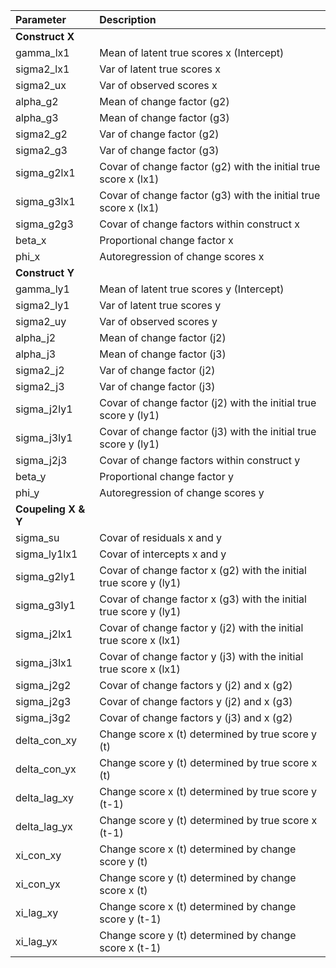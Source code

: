 | Parameter           | Description                                                            |
| :------------------ | :--------------------------------------------------------------------- |
| **Construct X**     |                                                                        |
| gamma\_lx1          | Mean of latent true scores x (Intercept)                               |
| sigma2\_lx1         | Var of latent true scores x                                       |
| sigma2\_ux          | Var of observed scores x                                          |
| alpha\_g2           | Mean of change factor (g2)                                             |
| alpha\_g3           | Mean of change factor (g3)                                             |
| sigma2\_g2          | Var of change factor (g2)                                         |
| sigma2\_g3          | Var of change factor (g3)                                         |
| sigma\_g2lx1        | Covar of change factor (g2) with the initial true score x (lx1)   |
| sigma\_g3lx1        | Covar of change factor (g3) with the initial true score x (lx1)   |
| sigma\_g2g3         | Covar of change factors within construct x                        |
| beta\_x         | Proportional change factor x                                    |
| phi\_x              | Autoregression of change scores x                                      |
| **Construct Y**     |                                                                        |
| gamma\_ly1          | Mean of latent true scores y (Intercept)                               |
| sigma2\_ly1         | Var of latent true scores y                                       |
| sigma2\_uy          | Var of observed scores y                                          |
| alpha\_j2           | Mean of change factor (j2)                                             |
| alpha\_j3           | Mean of change factor (j3)                                             |
| sigma2\_j2          | Var of change factor (j2)                                         |
| sigma2\_j3          | Var of change factor (j3)                                         |
| sigma\_j2ly1        | Covar of change factor (j2) with the initial true score y (ly1)   |
| sigma\_j3ly1        | Covar of change factor (j3) with the initial true score y (ly1)   |
| sigma\_j2j3         | Covar of change factors within construct y                        |
| beta\_y         | Proportional change factor y                                   |
| phi\_y              | Autoregression of change scores y                                      |
| **Coupeling X & Y** |                                                                        |
| sigma\_su           | Covar of residuals x and y                                        |
| sigma\_ly1lx1       | Covar of intercepts x and y                                       |
| sigma\_g2ly1        | Covar of change factor x (g2) with the initial true score y (ly1) |
| sigma\_g3ly1        | Covar of change factor x (g3) with the initial true score y (ly1) |
| sigma\_j2lx1        | Covar of change factor y (j2) with the initial true score x (lx1) |
| sigma\_j3lx1        | Covar of change factor y (j3) with the initial true score x (lx1) |
| sigma\_j2g2         | Covar of change factors y (j2) and x (g2)                         |
| sigma\_j2g3         | Covar of change factors y (j2) and x (g3)                         |
| sigma\_j3g2         | Covar of change factors y (j3) and x (g2)                         |
| delta\_con\_xy      | Change score x (t) determined by true score y (t)                      |
| delta\_con\_yx      | Change score y (t) determined by true score x (t)                      |
| delta\_lag\_xy      | Change score x (t) determined by true score y (t-1)                    |
| delta\_lag\_yx      | Change score y (t) determined by true score x (t-1)                    |
| xi\_con\_xy         | Change score x (t) determined by change score y (t)                    |
| xi\_con\_yx         | Change score y (t) determined by change score x (t)                    |
| xi\_lag\_xy         | Change score x (t) determined by change score y (t-1)                  |
| xi\_lag\_yx         | Change score y (t) determined by change score x (t-1)                  |

